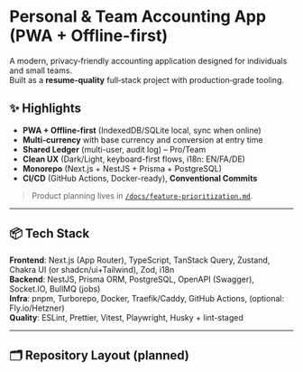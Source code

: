 # Personal & Team Accounting App (PWA + Offline-first)

A modern, privacy‑friendly accounting application designed for individuals and small teams.  
Built as a **resume‑quality** full‑stack project with production‑grade tooling.

## ✨ Highlights

- **PWA + Offline-first** (IndexedDB/SQLite local, sync when online)
- **Multi-currency** with base currency and conversion at entry time
- **Shared Ledger** (multi-user, audit log) – Pro/Team
- **Clean UX** (Dark/Light, keyboard-first flows, i18n: EN/FA/DE)
- **Monorepo** (Next.js + NestJS + Prisma + PostgreSQL)
- **CI/CD** (GitHub Actions, Docker-ready), **Conventional Commits**

> Product planning lives in [`/docs/feature-prioritization.md`](./docs/feature-prioritization.md).

---

## 📦 Tech Stack

**Frontend**: Next.js (App Router), TypeScript, TanStack Query, Zustand, Chakra UI (or shadcn/ui+Tailwind), Zod, i18n  
**Backend**: NestJS, Prisma ORM, PostgreSQL, OpenAPI (Swagger), Socket.IO, BullMQ (jobs)  
**Infra**: pnpm, Turborepo, Docker, Traefik/Caddy, GitHub Actions, (optional: Fly.io/Hetzner)  
**Quality**: ESLint, Prettier, Vitest, Playwright, Husky + lint-staged

---

## 🗂 Repository Layout (planned)
